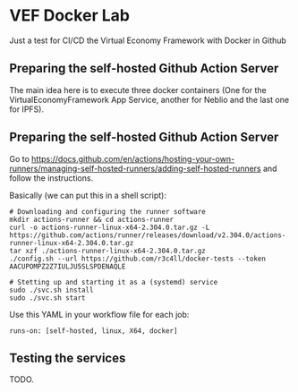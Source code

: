 # VEF Docker Lab

Just a test for CI/CD the Virtual Economy Framework with Docker in Github 


## Preparing the self-hosted Github Action Server

The main idea here is to execute three docker containers (One for the VirtualEconomyFramework App Service, another for Neblio and the last one for IPFS).


## Preparing the self-hosted Github Action Server

Go to https://docs.github.com/en/actions/hosting-your-own-runners/managing-self-hosted-runners/adding-self-hosted-runners and follow the instructions.

Basically (we can put this in a shell script):

    # Downloading and configuring the runner software
    mkdir actions-runner && cd actions-runner
    curl -o actions-runner-linux-x64-2.304.0.tar.gz -L https://github.com/actions/runner/releases/download/v2.304.0/actions-runner-linux-x64-2.304.0.tar.gz
    tar xzf ./actions-runner-linux-x64-2.304.0.tar.gz
    ./config.sh --url https://github.com/r3c4ll/docker-tests --token AACUPOMPZ2Z7IULJU5SLSPDENAQLE

    # Stetting up and starting it as a (systemd) service
    sudo ./svc.sh install
    sudo ./svc.sh start

Use this YAML in your workflow file for each job:

    runs-on: [self-hosted, linux, X64, docker]


## Testing the services

TODO.
